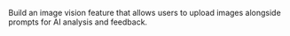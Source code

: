 Build an image vision feature that allows users to upload images alongside prompts for AI analysis and feedback.
